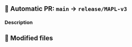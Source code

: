 ## :memo:  Automatic PR: `main` → `release/MAPL-v3`

### Description

<!-- Write your description here -->

## :file_folder:  Modified files
<!-- Diff files - START -->
<!-- Diff files - END -->

